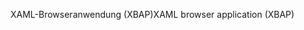 <span data-ttu-id="396cd-101">XAML-Browseranwendung (XBAP)</span><span class="sxs-lookup"><span data-stu-id="396cd-101">XAML browser application (XBAP)</span></span>